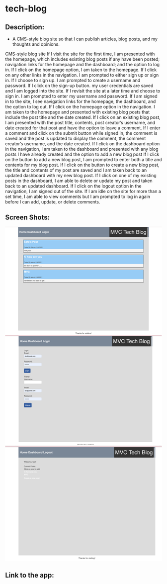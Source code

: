 # tech-blog

## Description:

- A CMS-style blog site so that  I can publish articles, blog posts, and my thoughts and opinions.

 CMS-style blog site
If I visit the site for the first time, I am presented with the homepage, which includes existing blog posts if any have been posted; navigation links for the homepage and the dashboard; and the option to log in.
If I click on the homepage option, I am taken to the homepage.
If I click on any other links in the navigation. I am prompted to either sign up or sign in.
If I choose to sign up. I am prompted to create a username and password.
If I click on the sign-up button. my user credentials are saved and I am logged into the site.
If I revisit the site at a later time and choose to sign in. I am prompted to enter my username and password.
If I am signed in to the site, I see navigation links for the homepage, the dashboard, and the option to log out.
If I click on the homepage option in the navigation. I am taken to the homepage and presented with existing blog posts that include the post title and the date created.
If I click on an existing blog post, I am presented with the post title, contents, post creator’s username, and date created for that post and have the option to leave a comment.
If I enter a comment and click on the submit button while signed in, the comment is saved and the post is updated to display the comment, the comment creator’s username, and the date created.
If I click on the dashboard option in the navigation, I am taken to the dashboard and presented with any blog posts I have already created and the option to add a new blog post
If I click on the button to add a new blog post, I am prompted to enter both a title and contents for my blog post.
If I click on the button to create a new blog post, the title and contents of my post are saved and I am taken back to an updated dashboard with my new blog post.
If I click on one of my existing posts in the dashboard, I am able to delete or update my post and taken back to an updated dashboard.
If I click on the logout option in the navigation, I am signed out of the site.
If I am idle on the site for more than a set time, I am able to view comments but I am prompted to log in again before I can add, update, or delete comments.

## Screen Shots:

![alt text](./public/img/img1.png)
![alt text](./public/img/img2.png)
![alt text](./public/img/img3.png)

## Link to the app:
